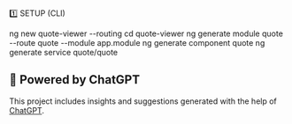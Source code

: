 1️⃣ SETUP (CLI)

ng new quote-viewer --routing
cd quote-viewer
ng generate module quote --route quote --module app.module
ng generate component quote
ng generate service quote/quote


## 🤖 Powered by ChatGPT  
This project includes insights and suggestions generated with the help of [ChatGPT](https://chatgpt.com/c/67f01d25-8e30-8002-981f-d6e2e4310503).  
